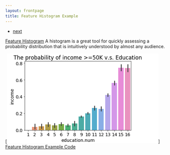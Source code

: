 ```yaml
---
layout: frontpage
title: Feature Histogram Example
---
```


<div class="navbar">
  <div class="navbar-inner">
      <ul class="nav">
          <li><a href="pic_2.html">next</a></li>
      </ul>
  </div>
</div>

[Feature Histogram](https://realpython.com/python-histograms/)
 A histogram is a great tool for quickly assessing a probability distribution that is intuitively understood by almost any audience.

[![Feature Histogram Example](../../assets/publpics/pic_1.png)] <br />
[Feature Histogram Example Code](https://github.com/oliviapy960825/oliviapy960825.github.io/blob/master/Assignments/Programming%20for%20Analytics/project/Project-Logistic%20Regression.ipynb)
